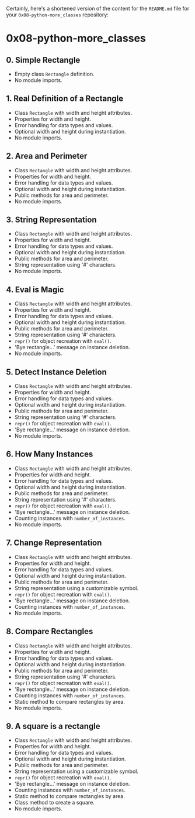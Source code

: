 Certainly, here's a shortened version of the content for the `README.md` file for your `0x08-python-more_classes` repository:

# 0x08-python-more_classes

## 0. Simple Rectangle
- Empty class `Rectangle` definition.
- No module imports.

## 1. Real Definition of a Rectangle
- Class `Rectangle` with width and height attributes.
- Properties for width and height.
- Error handling for data types and values.
- Optional width and height during instantiation.
- No module imports.

## 2. Area and Perimeter
- Class `Rectangle` with width and height attributes.
- Properties for width and height.
- Error handling for data types and values.
- Optional width and height during instantiation.
- Public methods for area and perimeter.
- No module imports.

## 3. String Representation
- Class `Rectangle` with width and height attributes.
- Properties for width and height.
- Error handling for data types and values.
- Optional width and height during instantiation.
- Public methods for area and perimeter.
- String representation using '#' characters.
- No module imports.

## 4. Eval is Magic
- Class `Rectangle` with width and height attributes.
- Properties for width and height.
- Error handling for data types and values.
- Optional width and height during instantiation.
- Public methods for area and perimeter.
- String representation using '#' characters.
- `repr()` for object recreation with `eval()`.
- 'Bye rectangle...' message on instance deletion.
- No module imports.

## 5. Detect Instance Deletion
- Class `Rectangle` with width and height attributes.
- Properties for width and height.
- Error handling for data types and values.
- Optional width and height during instantiation.
- Public methods for area and perimeter.
- String representation using '#' characters.
- `repr()` for object recreation with `eval()`.
- 'Bye rectangle...' message on instance deletion.
- No module imports.

## 6. How Many Instances
- Class `Rectangle` with width and height attributes.
- Properties for width and height.
- Error handling for data types and values.
- Optional width and height during instantiation.
- Public methods for area and perimeter.
- String representation using '#' characters.
- `repr()` for object recreation with `eval()`.
- 'Bye rectangle...' message on instance deletion.
- Counting instances with `number_of_instances`.
- No module imports.

## 7. Change Representation
- Class `Rectangle` with width and height attributes.
- Properties for width and height.
- Error handling for data types and values.
- Optional width and height during instantiation.
- Public methods for area and perimeter.
- String representation using a customizable symbol.
- `repr()` for object recreation with `eval()`.
- 'Bye rectangle...' message on instance deletion.
- Counting instances with `number_of_instances`.
- No module imports.

## 8. Compare Rectangles
- Class `Rectangle` with width and height attributes.
- Properties for width and height.
- Error handling for data types and values.
- Optional width and height during instantiation.
- Public methods for area and perimeter.
- String representation using '#' characters.
- `repr()` for object recreation with `eval()`.
- 'Bye rectangle...' message on instance deletion.
- Counting instances with `number_of_instances`.
- Static method to compare rectangles by area.
- No module imports.

## 9. A square is a rectangle
- Class `Rectangle` with width and height attributes.
- Properties for width and height.
- Error handling for data types and values.
- Optional width and height during instantiation.
- Public methods for area and perimeter.
- String representation using a customizable symbol.
- `repr()` for object recreation with `eval()`.
- 'Bye rectangle...' message on instance deletion.
- Counting instances with `number_of_instances`.
- Static method to compare rectangles by area.
- Class method to create a square.
- No module imports.
